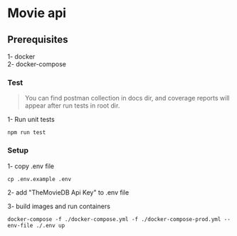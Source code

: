 # Movie api

## Prerequisites

1- docker<br/>
2- docker-compose


### Test

> You can find postman collection in docs dir, and coverage reports will appear after run tests in root dir.<br/>

1- Run unit tests
```console
npm run test
```

### Setup

1- copy .env file
```console
cp .env.example .env
```
2- add "TheMovieDB Api Key" to .env file

3- build images and run containers
```console
docker-compose -f ./docker-compose.yml -f ./docker-compose-prod.yml --env-file ./.env up
```
